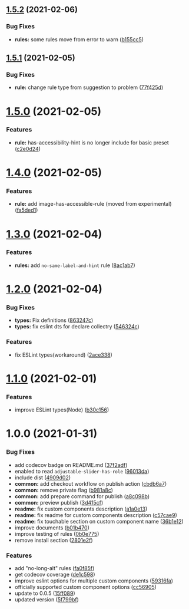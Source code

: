 ## [1.5.2](https://github.com/grgr-dkrk/eslint-plugin-rn-a11y/compare/v1.5.1...v1.5.2) (2021-02-06)


### Bug Fixes

* **rules:** some rules move from error to warn ([b155cc5](https://github.com/grgr-dkrk/eslint-plugin-rn-a11y/commit/b155cc5349c8e99b2053647c58308ef308b2c247))

## [1.5.1](https://github.com/grgr-dkrk/eslint-plugin-rn-a11y/compare/v1.5.0...v1.5.1) (2021-02-05)


### Bug Fixes

* **rule:** change rule type from suggestion to problem ([77f425d](https://github.com/grgr-dkrk/eslint-plugin-rn-a11y/commit/77f425da2074358c71c1e74735b5cb33eed6d63a))

# [1.5.0](https://github.com/grgr-dkrk/eslint-plugin-rn-a11y/compare/v1.4.0...v1.5.0) (2021-02-05)


### Features

* **rule:** has-accessibility-hint is no longer include for basic preset ([c2e0d24](https://github.com/grgr-dkrk/eslint-plugin-rn-a11y/commit/c2e0d24e44429fd0d3716ac839df69ac8fd6e013))

# [1.4.0](https://github.com/grgr-dkrk/eslint-plugin-rn-a11y/compare/v1.3.0...v1.4.0) (2021-02-05)


### Features

* **rule:** add image-has-accessible-rule (moved from experimental) ([fa5ded1](https://github.com/grgr-dkrk/eslint-plugin-rn-a11y/commit/fa5ded112f5c62aced564fd9cf926c7ca629c009))

# [1.3.0](https://github.com/grgr-dkrk/eslint-plugin-rn-a11y/compare/v1.2.0...v1.3.0) (2021-02-04)


### Features

* **rules:** add `no-same-label-and-hint` rule ([8ac1ab7](https://github.com/grgr-dkrk/eslint-plugin-rn-a11y/commit/8ac1ab706d4bca97130521f08dfe95029c8d9094))

# [1.2.0](https://github.com/grgr-dkrk/eslint-plugin-rn-a11y/compare/v1.1.0...v1.2.0) (2021-02-04)


### Bug Fixes

* **types:** Fix definitions ([863247c](https://github.com/grgr-dkrk/eslint-plugin-rn-a11y/commit/863247c66ce272ad33965c3dd04bba0bf49ef343))
* **types:** fix eslint dts for declare collectry ([546324c](https://github.com/grgr-dkrk/eslint-plugin-rn-a11y/commit/546324ce0739b2e394da5a3c9a980d3e1df4e3c2))


### Features

* fix ESLint types(workaround) ([2ace338](https://github.com/grgr-dkrk/eslint-plugin-rn-a11y/commit/2ace338eeb6f0793cf5fa6c417bcfee407e7e230))

# [1.1.0](https://github.com/grgr-dkrk/eslint-plugin-rn-a11y/compare/v1.0.0...v1.1.0) (2021-02-01)


### Features

* improve ESLint types(Node) ([b30c156](https://github.com/grgr-dkrk/eslint-plugin-rn-a11y/commit/b30c156e2aafcd4a60872873f8a59bc262e0c9e4))

# 1.0.0 (2021-01-31)


### Bug Fixes

* add codecov badge on README.md ([37f2adf](https://github.com/grgr-dkrk/eslint-plugin-rn-a11y/commit/37f2adfd597bbfacf2e391d52ab632906ab304f6))
* enabled to read `adjustable-slider-has-role` ([96013da](https://github.com/grgr-dkrk/eslint-plugin-rn-a11y/commit/96013da2882a769c9625324b09c3b4c4b6c3747d))
* include dist ([4909d02](https://github.com/grgr-dkrk/eslint-plugin-rn-a11y/commit/4909d029b8563010971522f229be94b720d3ac91))
* **common:**  add checkout workflow on publish action ([cbdb6a7](https://github.com/grgr-dkrk/eslint-plugin-rn-a11y/commit/cbdb6a7b98df7b7d002fafb06549fbc183963852))
* **common:**  remove private flag ([b981a8c](https://github.com/grgr-dkrk/eslint-plugin-rn-a11y/commit/b981a8c1ba4462ecb0ad5d1098dd48a582021e33))
* **common:** add prepare command for publish ([a8c098b](https://github.com/grgr-dkrk/eslint-plugin-rn-a11y/commit/a8c098b10ae42c89e2f0648b62c130f18cb6e3d7))
* **common:** preview publish ([3d415cf](https://github.com/grgr-dkrk/eslint-plugin-rn-a11y/commit/3d415cf29463917cc232c1d1655a7f3e013dd515))
* **readme:** fix custom components description ([a1a0e13](https://github.com/grgr-dkrk/eslint-plugin-rn-a11y/commit/a1a0e13b3845f4c5d91e2d8d9fb2fe673fd84c7d))
* **readme:** fix readme for custom components description ([c57cae9](https://github.com/grgr-dkrk/eslint-plugin-rn-a11y/commit/c57cae9eeffdd76a0fa711ccfce745991f691a6a))
* **readme:** fix touchable section on custom component name ([36b1e12](https://github.com/grgr-dkrk/eslint-plugin-rn-a11y/commit/36b1e12ad1f51279d989d0b8006345ef98518d47))
* improve documents ([b01b470](https://github.com/grgr-dkrk/eslint-plugin-rn-a11y/commit/b01b47026884e7b6740add176104c1ce5fca136c))
* improve testing of rules ([0b0e775](https://github.com/grgr-dkrk/eslint-plugin-rn-a11y/commit/0b0e77524e3d0057a5789d8be85fcac27eb79aa5))
* remove install section ([2801e2f](https://github.com/grgr-dkrk/eslint-plugin-rn-a11y/commit/2801e2f050b57b97fc8f2376a753f8e6f55d5baa))


### Features

* add "no-long-alt" rules ([fa0f85f](https://github.com/grgr-dkrk/eslint-plugin-rn-a11y/commit/fa0f85f9b13c5fa5b766a0016de1b762eec6fdb2))
* get codecov coverage ([de1c598](https://github.com/grgr-dkrk/eslint-plugin-rn-a11y/commit/de1c598a4c1247a744dd88b93bf8c0bc88f325d7))
* improve eslint options for multiple custom components ([59316fa](https://github.com/grgr-dkrk/eslint-plugin-rn-a11y/commit/59316fa4fea4674465c01bb9484ef9522ecbd24f))
* officially supported custom component options ([cc56905](https://github.com/grgr-dkrk/eslint-plugin-rn-a11y/commit/cc569058199c46c80a9f810b301719ca10e23897))
* update to 0.0.5 ([15ff089](https://github.com/grgr-dkrk/eslint-plugin-rn-a11y/commit/15ff089b376127f665e361af93df5f5bdcc1fd22))
* updated version ([5f799bf](https://github.com/grgr-dkrk/eslint-plugin-rn-a11y/commit/5f799bf4ec9f0092ceef17fac2fc8427ac90c810))
